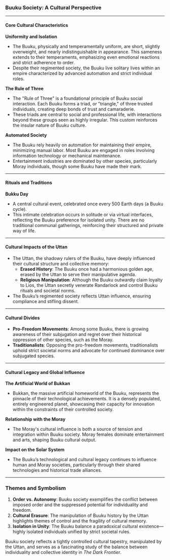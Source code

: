 ### Buuku Society: A Cultural Perspective

---

#### **Core Cultural Characteristics**

**Uniformity and Isolation**
- The Buuku, physically and temperamentally uniform, are short, slightly overweight, and nearly indistinguishable in appearance. This sameness extends to their temperaments, emphasizing even emotional reactions and strict adherence to order.
- Despite their regimented society, the Buuku live solitary lives within an empire characterized by advanced automation and strict individual roles.

**The Rule of Three**
- The "Rule of Three" is a foundational principle of Buuku social interaction. Each Buuku forms a triad, or "triangle," of three trusted individuals, creating deep bonds of trust and camaraderie.
- These triads are central to social and professional life, with interactions beyond these groups seen as highly irregular. This custom reinforces the insular nature of Buuku culture.

**Automated Society**
- The Buuku rely heavily on automation for maintaining their empire, minimizing manual labor. Most Buuku are engaged in roles involving information technology or mechanical maintenance.
- Entertainment industries are dominated by other species, particularly Moray individuals, though some Buuku have made their mark.

---

#### **Rituals and Traditions**

**Bukku Day**
- A central cultural event, celebrated once every 500 Earth days (a Buuku cycle).
- This intimate celebration occurs in solitude or via virtual interfaces, reflecting the Buuku preference for isolated unity. There are no traditional communal gatherings, reinforcing their structured and private way of life.

---

#### **Cultural Impacts of the Uttan**
- The Uttan, the shadowy rulers of the Buuku, have deeply influenced their cultural structure and collective memory:
  - **Erased History**: The Buuku once had a harmonious golden age, erased by the Uttan to serve their manipulative agenda.
  - **Religious Manipulation**: Although the Buuku outwardly claim loyalty to Lios, the Uttan secretly venerate Randarlock and control Buuku rituals and societal norms.
- The Buuku’s regimented society reflects Uttan influence, ensuring compliance and stifling dissent.

---

#### **Cultural Divides**
- **Pro-Freedom Movements**: Among some Buuku, there is growing awareness of their subjugation and regret over their historical oppression of other species, such as the Moray.
- **Traditionalists**: Opposing the pro-freedom movements, traditionalists uphold strict societal norms and advocate for continued dominance over subjugated species.

---

#### **Cultural Legacy and Global Influence**

**The Artificial World of Bukkan**
- Bukkan, the massive artificial homeworld of the Buuku, represents the pinnacle of their technological achievements. It is a densely populated, entirely engineered planet, showcasing their capacity for innovation within the constraints of their controlled society.

**Relationship with the Moray**
- The Moray's cultural influence is both a source of tension and integration within Buuku society. Moray females dominate entertainment and arts, shaping Buuku cultural output.

**Impact on the Solar System**
- The Buuku’s technological and cultural legacy continues to influence human and Moray societies, particularly through their shared technologies and historical trade alliances.

---

### **Themes and Symbolism**
1. **Order vs. Autonomy**: Buuku society exemplifies the conflict between imposed order and the suppressed potential for individuality and freedom.
2. **Cultural Erasure**: The manipulation of Buuku history by the Uttan highlights themes of control and the fragility of cultural memory.
3. **Isolation in Unity**: The Buuku balance a paradoxical cultural existence—highly isolated individuals unified by strict societal rules. 

Buuku society reflects a tightly controlled cultural tapestry, manipulated by the Uttan, and serves as a fascinating study of the balance between individuality and collective identity in *The Dark Frontier*.